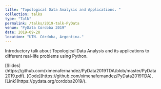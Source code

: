 ```yaml
---
title: "Topological Data Analysis and Applications. "
collection: talks
type: "Talk"
permalink: /talks/2019-talk-PyData
venue: "PyData Córdoba 2019"
date: 2019-09-28
location: "UTN. Córdoba, Argentina."
---
```


<p>Introductory talk about Topological Data Analysis and its applications to different real-life problems using Python.</p>
[Slides](https://github.com/ximenafernandez/PyData2019TDA/blob/master/PyData2019.pdf).
[Code](https://github.com/ximenafernandez/PyData2019TDA).
[Link](https://pydata.org/cordoba2019/).

